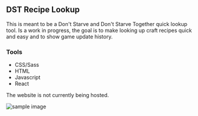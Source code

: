 ## DST Recipe Lookup
<p>This is meant to be a Don't Starve and Don't Starve Together quick lookup tool. Is a work in progress, the goal is to make looking up craft recipes quick and easy and to show game update history.<p>

<h3>Tools</h3>
<ul>
  <li>CSS/Sass</li>
  <li>HTML</li>
  <li>Javascript</li>
  <li>React</li>
</ul>

<p>The website is not currently being hosted.</p>
<img src = "https://i.ibb.co/JqwZQDr/sample.png" alt = "sample image">
